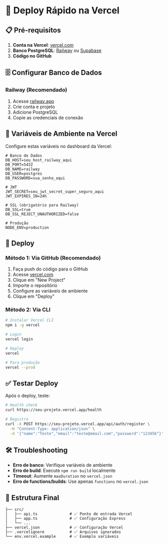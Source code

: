 # 🚀 Deploy Rápido na Vercel

## 📋 Pré-requisitos

1. **Conta na Vercel**: [vercel.com](https://vercel.com)
2. **Banco PostgreSQL**: [Railway](https://railway.app) ou [Supabase](https://supabase.com)
3. **Código no GitHub**

## 🗄️ Configurar Banco de Dados

### Railway (Recomendado)
1. Acesse [railway.app](https://railway.app)
2. Crie conta e projeto
3. Adicione PostgreSQL
4. Copie as credenciais de conexão

## 🔧 Variáveis de Ambiente na Vercel

Configure estas variáveis no dashboard da Vercel:

```env
# Banco de Dados
DB_HOST=seu_host_railway_aqui
DB_PORT=5432
DB_NAME=railway
DB_USER=postgres
DB_PASSWORD=sua_senha_aqui

# JWT
JWT_SECRET=seu_jwt_secret_super_seguro_aqui
JWT_EXPIRES_IN=24h

# SSL (obrigatório para Railway)
DB_SSL=true
DB_SSL_REJECT_UNAUTHORIZED=false

# Produção
NODE_ENV=production
```

## 🚀 Deploy

### Método 1: Via GitHub (Recomendado)
1. Faça push do código para o GitHub
2. Acesse [vercel.com](https://vercel.com)
3. Clique em "New Project"
4. Importe o repositório
5. Configure as variáveis de ambiente
6. Clique em "Deploy"

### Método 2: Via CLI
```bash
# Instalar Vercel CLI
npm i -g vercel

# Login
vercel login

# Deploy
vercel

# Para produção
vercel --prod
```

## ✅ Testar Deploy

Após o deploy, teste:

```bash
# Health check
curl https://seu-projeto.vercel.app/health

# Registro
curl -X POST https://seu-projeto.vercel.app/api/auth/register \
  -H "Content-Type: application/json" \
  -d '{"name":"Teste","email":"teste@email.com","password":"123456"}'
```

## 🛠️ Troubleshooting

- **Erro de banco**: Verifique variáveis de ambiente
- **Erro de build**: Execute `npm run build` localmente
- **Timeout**: Aumente `maxDuration` no `vercel.json`
- **Erro de functions/builds**: Use apenas `functions` no `vercel.json`

## 📁 Estrutura Final

```
├── src/
│   ├── api.ts              # ✅ Ponto de entrada Vercel
│   ├── app.ts              # ✅ Configuração Express
│   └── ...
├── vercel.json             # ✅ Configuração Vercel
├── .vercelignore           # ✅ Arquivos ignorados
└── env.vercel.example      # ✅ Exemplo variáveis
```
